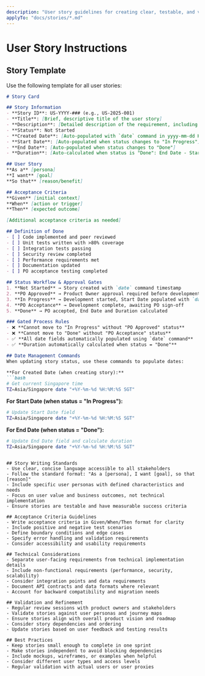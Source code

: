 ```yaml
---
description: "User story guidelines for creating clear, testable, and valuable requirements"
applyTo: "docs/stories/*.md"
---
```


# User Story Instructions

## Story Template

Use the following template for all user stories:

```markdown
# Story Card

## Story Information
- **Story ID**: US-YYYY-### (e.g., US-2025-001)
- **Title**: [Brief, descriptive title of the user story]
- **Description**: [Detailed description of the requirement, including context and background]
- **Status**: Not Started
- **Created Date**: [Auto-populated with `date` command in yyyy-mm-dd HH:MM:SS SGT format]
- **Start Date**: [Auto-populated when status changes to "In Progress"]
- **End Date**: [Auto-populated when status changes to "Done"]
- **Duration**: [Auto-calculated when status is "Done": End Date - Start Date]

## User Story
**As a** [persona]
**I want** [goal]
**So that** [reason/benefit]

## Acceptance Criteria
**Given** [initial context]
**When** [action or trigger]
**Then** [expected outcome]

[Additional acceptance criteria as needed]

## Definition of Done
- [ ] Code implemented and peer reviewed
- [ ] Unit tests written with >80% coverage
- [ ] Integration tests passing
- [ ] Security review completed
- [ ] Performance requirements met
- [ ] Documentation updated
- [ ] PO acceptance testing completed

## Status Workflow & Approval Gates
1. **Not Started** → Story created with `date` command timestamp
2. **PO Approved** → Product Owner approval required before development
3. **In Progress** → Development started, Start Date populated with `date` command
4. **PO Acceptance** → Development complete, awaiting PO sign-off
5. **Done** → PO accepted, End Date and Duration calculated

### Gated Process Rules
- ❌ **Cannot move to "In Progress" without "PO Approved" status**
- ❌ **Cannot move to "Done" without "PO Acceptance" status**
- ✅ **All date fields automatically populated using `date` command**
- ✅ **Duration automatically calculated when status = "Done"**

## Date Management Commands
When updating story status, use these commands to populate dates:

**For Created Date (when creating story):**
```bash
# Get current Singapore time
TZ=Asia/Singapore date "+%Y-%m-%d %H:%M:%S SGT"
```

**For Start Date (when status = "In Progress"):**
```bash
# Update Start Date field
TZ=Asia/Singapore date "+%Y-%m-%d %H:%M:%S SGT"
```

**For End Date (when status = "Done"):**
```bash
# Update End Date field and calculate duration
TZ=Asia/Singapore date "+%Y-%m-%d %H:%M:%S SGT"
```
```

## Story Writing Standards
- Use clear, concise language accessible to all stakeholders
- Follow the standard format: "As a [persona], I want [goal], so that [reason]"
- Include specific user personas with defined characteristics and needs
- Focus on user value and business outcomes, not technical implementation
- Ensure stories are testable and have measurable success criteria

## Acceptance Criteria Guidelines
- Write acceptance criteria in Given/When/Then format for clarity
- Include positive and negative test scenarios
- Define boundary conditions and edge cases
- Specify error handling and validation requirements
- Consider accessibility and usability requirements

## Technical Considerations
- Separate user-facing requirements from technical implementation details
- Include non-functional requirements (performance, security, scalability)
- Consider integration points and data requirements
- Document API contracts and data formats where relevant
- Account for backward compatibility and migration needs

## Validation and Refinement
- Regular review sessions with product owners and stakeholders
- Validate stories against user personas and journey maps
- Ensure stories align with overall product vision and roadmap
- Consider story dependencies and ordering
- Update stories based on user feedback and testing results

## Best Practices
- Keep stories small enough to complete in one sprint
- Make stories independent to avoid blocking dependencies
- Include mockups, wireframes, or examples when helpful
- Consider different user types and access levels
- Regular validation with actual users or user proxies
